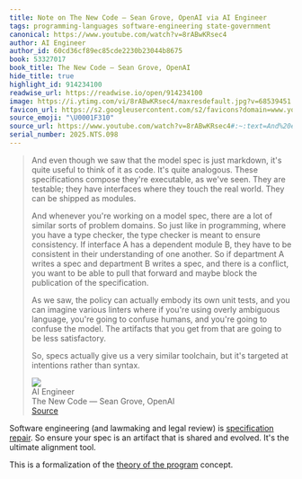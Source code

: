 ```yaml
---
title: Note on The New Code — Sean Grove, OpenAI via AI Engineer
tags: programming-languages software-engineering state-government
canonical: https://www.youtube.com/watch?v=8rABwKRsec4
author: AI Engineer
author_id: 60cd36cf89ec85cde2230b23044b8675
book: 53327017
book_title: The New Code — Sean Grove, OpenAI
hide_title: true
highlight_id: 914234100
readwise_url: https://readwise.io/open/914234100
image: https://i.ytimg.com/vi/8rABwKRsec4/maxresdefault.jpg?v=68539451
favicon_url: https://s2.googleusercontent.com/s2/favicons?domain=www.youtube.com
source_emoji: "\U0001F310"
source_url: https://www.youtube.com/watch?v=8rABwKRsec4#:~:text=And%20even%20though,rather%20than%20syntax.
serial_number: 2025.NTS.098
---
```

> And even though we saw that the model spec is just markdown, it's quite useful to think of it as code. It's quite analogous. These specifications compose they're executable, as we've seen. They are testable; they have interfaces where they touch the real world. They can be shipped as modules.
> 
> And whenever you're working on a model spec, there are a lot of similar sorts of problem domains. So just like in programming, where you have a type checker, the type checker is meant to ensure consistency. If interface A has a dependent module B, they have to be consistent in their understanding of one another. So if department A writes a spec and department B writes a spec, and there is a conflict, you want to be able to pull that forward and maybe block the publication of the specification.
> 
> As we saw, the policy can actually embody its own unit tests, and you can imagine various linters where if you're using overly ambiguous language, you're going to confuse humans, and you're going to confuse the model. The artifacts that you get from that are going to be less satisfactory.
> 
> So, specs actually give us a very similar toolchain, but it's targeted at intentions rather than syntax.
> <div class="quoteback-footer"><div class="quoteback-avatar"><img class="mini-favicon" src="https://s2.googleusercontent.com/s2/favicons?domain=www.youtube.com"></div><div class="quoteback-metadata"><div class="metadata-inner"><span style="display:none">FROM:</span><div aria-label="AI Engineer" class="quoteback-author"> AI Engineer</div><div aria-label="The New Code — Sean Grove, OpenAI" class="quoteback-title"> The New Code — Sean Grove, OpenAI</div></div></div><div class="quoteback-backlink"><a target="_blank" aria-label="go to the full text of this quotation" rel="noopener" href="https://www.youtube.com/watch?v=8rABwKRsec4#:~:text=And%20even%20though,rather%20than%20syntax." class="quoteback-arrow"> Source</a></div></div>

Software engineering (and lawmaking and legal review) is [specification repair](https://www.joshbeckman.org/notes/886882535). So ensure your spec is an artifact that is shared and evolved. It's the ultimate alignment tool.

This is a formalization of the [theory of the program](https://www.joshbeckman.org/blog/on-theory-building-as-an-engineering-team) concept.